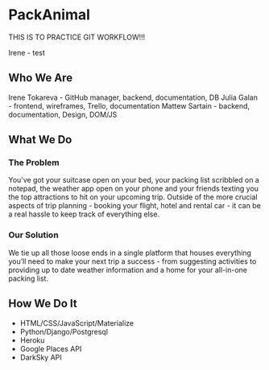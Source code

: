 # PackAnimal
THIS IS TO PRACTICE GIT WORKFLOW!!!

Irene - test

## Who We Are
Irene Tokareva - GitHub manager, backend, documentation, DB
Julia Galan - frontend, wireframes, Trello, documentation
Mattew Sartain - backend, documentation, Design, DOM/JS

## What We Do
### The Problem
You’ve got your suitcase open on your bed, your packing list scribbled on a notepad, the weather app open on your phone and your friends texting you the top attractions to hit on your upcoming trip. Outside of the more crucial aspects of trip planning - booking your flight, hotel and rental car - it can be a real hassle to keep track of everything else. 

### Our Solution
We tie up all those loose ends in a single platform that houses everything you’ll need to make your next trip a success - from suggesting activities to providing up to date weather information and a home for your all-in-one packing list. 

## How We Do It
* HTML/CSS/JavaScript/Materialize
* Python/Django/Postgresql
* Heroku
* Google Places API
* DarkSky API